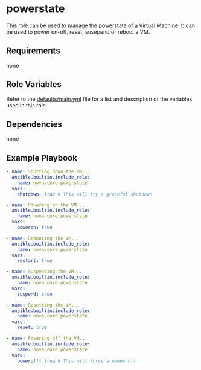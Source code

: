 # powerstate

This role can be used to manage the powerstate of a Virtual Machine. It can be used to power on-off, reset, susepend or reboot a VM.

## Requirements

none

## Role Variables

Refer to the [defaults/main.yml](https://github.com/ClarifiedSecurity/nova.core/blob/main/nova/core/roles/powerstate/defaults/main.yml) file for a list and description of the variables used in this role.

## Dependencies

none

## Example Playbook

```yml
- name: Shutting down the VM...
  ansible.builtin.include_role:
    name: nova.core.powerstate
  vars:
    shutdown: true # This will try a graceful shutdown

- name: Powering on the VM...
  ansible.builtin.include_role:
    name: nova.core.powerstate
  vars:
    poweron: true

- name: Rebooting the VM...
  ansible.builtin.include_role:
    name: nova.core.powerstate
  vars:
    restart: true

- name: Suspending the VM...
  ansible.builtin.include_role:
    name: nova.core.powerstate
  vars:
    suspend: true

- name: Resetting the VM...
  ansible.builtin.include_role:
    name: nova.core.powerstate
  vars:
    reset: true

- name: Powering off the VM...
  ansible.builtin.include_role:
    name: nova.core.powerstate
  vars:
    poweroff: true # This will force a power off
```
